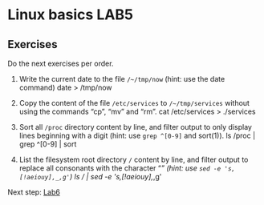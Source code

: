 # Linux basics LAB5

## Exercises

Do the next exercises per order.

1. Write the current date to the file `/~/tmp/now` (hint: use the date command)
date > /tmp/now


2. Copy the content of the file `/etc/services` to `/~/tmp/services` without using the commands “cp”, “mv” and “rm”.
cat /etc/services > ./services

3. Sort all `/proc` directory content by line, and filter output to only display lines beginning with a digit (hint: use `grep ^[0-9]` and sort(1)). 
ls /proc | grep ^[0-9] | sort

4. List the filesystem root directory `/` content by line, and filter output to replace all consonants with the character “_” (hint: use `sed -e 's,[!aeiouy],_,g'`)
ls / | sed -e 's,[!aeiouy],_,g'

Next step: [Lab6](lab6.md)